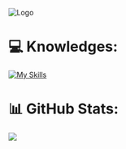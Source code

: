 ![Logo](https://cdn.discordapp.com/attachments/1144751848369180742/1144761706539667546/Sem_Titulo-1.png)

# 💻 Knowledges:
[![My Skills](https://skills.thijs.gg/icons?i=html,css,js,cs,figma)](https://skills.thijs.gg)
# 📊 GitHub Stats:
![](https://github-readme-stats.vercel.app/api?username=pequenu&show_icons=true&hide_border=true&bg_color=2D333B&text_color=22272E&include_all_commits=false&count_private=false)
